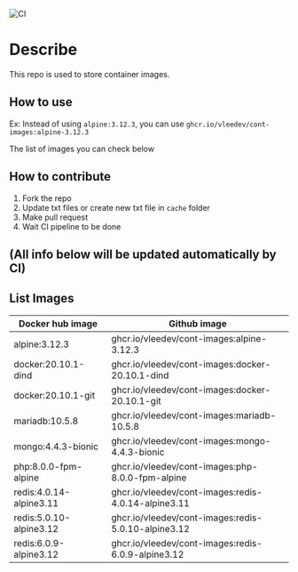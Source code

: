 ![CI](https://github.com/vleedev/cont-images/workflows/CI/badge.svg)

# Describe
  This repo is used to store container images.
  
## How to use
  Ex: Instead of using `alpine:3.12.3`, you can use `ghcr.io/vleedev/cont-images:alpine-3.12.3`
  
  The list of images you can check below
   
## How to contribute
  1. Fork the repo
  2. Update txt files or create new txt file in `cache` folder
  3. Make pull request
  4. Wait CI pipeline to be done

## (All info below will be updated automatically by CI)

## List Images
Docker hub image | Github image 
---------------- | ------------ 
alpine:3.12.3 | ghcr.io/vleedev/cont-images:alpine-3.12.3 
docker:20.10.1-dind | ghcr.io/vleedev/cont-images:docker-20.10.1-dind 
docker:20.10.1-git | ghcr.io/vleedev/cont-images:docker-20.10.1-git 
mariadb:10.5.8 | ghcr.io/vleedev/cont-images:mariadb-10.5.8 
mongo:4.4.3-bionic | ghcr.io/vleedev/cont-images:mongo-4.4.3-bionic 
php:8.0.0-fpm-alpine | ghcr.io/vleedev/cont-images:php-8.0.0-fpm-alpine 
redis:4.0.14-alpine3.11 | ghcr.io/vleedev/cont-images:redis-4.0.14-alpine3.11 
redis:5.0.10-alpine3.12 | ghcr.io/vleedev/cont-images:redis-5.0.10-alpine3.12 
redis:6.0.9-alpine3.12 | ghcr.io/vleedev/cont-images:redis-6.0.9-alpine3.12 
